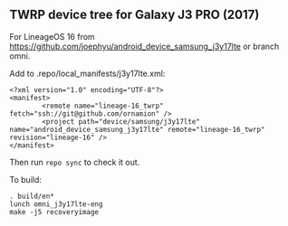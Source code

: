 
## TWRP device tree for Galaxy J3 PRO (2017)

For LineageOS 16 from https://github.com/joephyu/android_device_samsung_j3y17lte or branch omni.

Add to .repo/local_manifests/j3y17lte.xml:


```
<?xml version="1.0" encoding="UTF-8"?>
<manifest>
        <remote name="lineage-16_twrp" fetch="ssh://git@github.com/ornamion" />
        <project path="device/samsung/j3y17lte" name="android_device_samsung_j3y17lte" remote="lineage-16_twrp" revision="lineage-16" />
</manifest>
```


Then run `repo sync` to check it out.

To build:

`. build/en*`  
`lunch omni_j3y17lte-eng`  
`make -j5 recoveryimage`  
